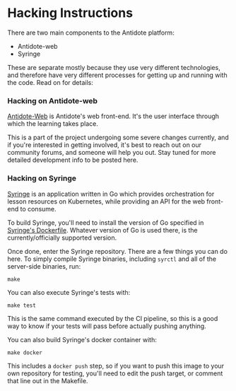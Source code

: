 # Hacking Instructions

There are two main components to the Antidote platform:

* Antidote-web
* Syringe

These are separate mostly because they use very different technologies, and therefore have very different processes for getting up and running with the code. Read on for details:

### Hacking on Antidote-web

[Antidote-Web](https://github.com/nre-learning/antidote-web) is Antidote's web front-end. It's the user interface through which the learning takes place.

This is a part of the project undergoing some severe changes currently, and if you're interested in getting involved, it's best to reach out on our community forums, and someone will help you out. Stay tuned for more detailed development info to be posted here.

### Hacking on Syringe

[Syringe](https://github.com/nre-learning/syringe) is an application written in Go which provides orchestration for lesson resources on Kubernetes, while providing an API for the web front-end to consume.

To build Syringe, you'll need to install the version of Go specified in [Syringe's Dockerfile](https://github.com/nre-learning/syringe/blob/master/Dockerfile#L1). Whatever version of Go is used there, is the currently/officially supported version.

Once done, enter the Syringe repository. There are a few things you can do here. To simply compile Syringe binaries, including `syrctl` and all of the server-side binaries, run:

```text
make
```

You can also execute Syringe's tests with:

```text
make test
```

This is the same command executed by the CI pipeline, so this is a good way to know if your tests will pass before actually pushing anything.

You can also build Syringe's docker container with:

```text
make docker
```

This includes a `docker push` step, so if you want to push this image to your own repository for testing, you'll need to edit the push target, or comment that line out in the Makefile.

